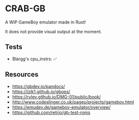 # CRAB-GB

A WIP GameBoy emulator made in Rust!

It does not provide visual output at the moment.

## Tests

- Blargg's cpu_instrs: :white_check_mark:

## Resources

- https://gbdev.io/pandocs/
- https://izik1.github.io/gbops/
- https://rylev.github.io/DMG-01/public/book/
- http://www.codeslinger.co.uk/pages/projects/gameboy.html
- https://emudev.de/gameboy-emulator/overview/
- https://github.com/retrio/gb-test-roms
